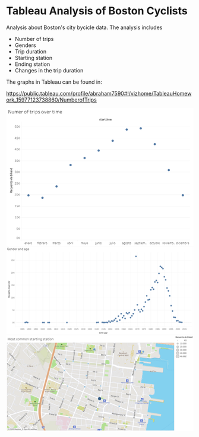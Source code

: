 # Tableau Analysis of Boston Cyclists

Analysis about Boston's city bycicle data. The analysis includes

* Number of trips
* Genders
* Trip duration
* Starting station
* Ending station
* Changes in the trip duration

The graphs in Tableau can be found in:

https://public.tableau.com/profile/abraham7590#!/vizhome/TableauHomework_15977123738860/NumberofTrips

<img src="fig1.png" alt = "figure 1" width = "800">

<img src="fig2.png" alt = "figure 2" width = "800">

<img src="fig3.png" alt = "figure 3" width = "800">
